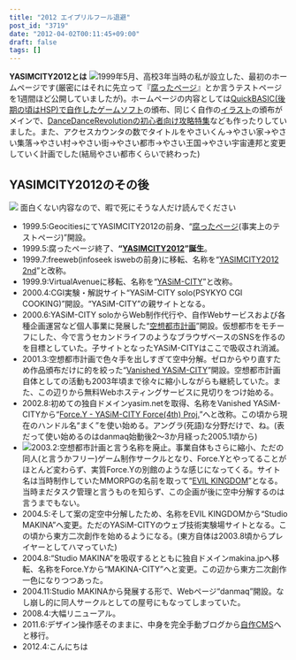 ```yaml
---
title: "2012 エイプリルフール退避"
post_id: "3719"
date: "2012-04-02T00:11:45+09:00"
draft: false
tags: []
---
```



**YASIMCITY2012とは** 
![](https://danmaq.com/image/old/site/yasim1.jpg)1999年5月、高校3年当時の私が設立した、最初のホームページです(厳密にはそれに先立って『[腐ったページ](/page-of-rotted)』とか言うテストページを1週間ほど公開していましたが)。ホームページの内容としては[QuickBASIC(後期の頃はHSP)で自作したゲームソフト](/category/products/apps?order=ASC)の頒布、同じく自作の[イラスト](/old/1999/cg/)の頒布がメインで、[DanceDanceRevolutionの初心者向け攻略特集](/old/1999/bemani/guide/ddr.html)なども作ったりしていました。また、アクセスカウンタの数でタイトルをやさいくん→やさい家→やさい集落→やさい村→やさい街→やさい都市→やさい王国→やさい宇宙連邦と変更していく計画でした(結局やさい都市くらいで終わった)
## YASIMCITY2012のその後
![](https://danmaq.com/image/old/site/yasim3.jpg) 面白くない内容なので、暇で死にそうな人だけ読んでください

  * 1999.5:GeocitiesにてYASIMCITY2012の前身、“[腐ったページ](/page-of-rotted)(事実上のテストページ)”開設。
  * 1999.5:腐ったページ終了、**“[YASIMCITY2012](/yasimcity2012)”誕生**。
  * 1999.7:freeweb(infoseek iswebの前身)に移転、名称を“[YASIMCITY2012 2nd](/yasimcity-2nd)”と改称。
  * 1999.9:VirtualAvenueに移転、名称を“[YASiM-CITY](/yasim-city)”と改称。
  * 2000.4:CGI実験・解説サイト“YASiM-CITY solo(PSYKYO CGI COOKING)”開設。“YASiM-CITY”の親サイトとなる。
  * 2000.6:YASiM-CITY soloからWeb制作代行や、自作Webサービスおよび各種企画運営など個人事業に発展した“[空想都市計画](/old/2002/kuto/default.html)”開設。仮想都市をモチーフにした、今で言うセカンドライフのようなブラウザベースのSNSを作るのを目標としていた。子サイトとなったYASiM-CITYはここで吸収され消滅。
  * 2001.3:空想都市計画で色々手を出しすぎて空中分解。ゼロからやり直すため作品頒布だけに的を絞った“[Vanished YASiM-CITY](/old/2001/1/default.html)”開設。空想都市計画自体としての活動も2003年頃まで徐々に縮小しながらも継続していた。また、この辺りから無料Webホスティングサービスに見切りをつけ始める。
  * 2002.8:初めての独自ドメインyasim.netを取得、名称をVanished YASiM-CITYから“[Force.Y - YASiM-CITY Force(4th) Proj.](/old/2002/2)”へと改称。この頃から現在のハンドル名“まく”を使い始める。アングラ(死語)な分野だけで、ね。(表だって使い始めるのはdanmaq始動後2～3か月経った2005.1頃から)
  * ![](https://danmaq.com/image/old/site/makinacity.png)2003.2:空想都市計画と言う名称を廃止。事業自体もさらに縮小、ただの同人(と言うかフリー)ゲーム制作サークルとなり、Force.Yとやってることがほとんど変わらず、実質Force.Yの別館のような感じになってくる。サイト名は当時制作していたMMORPGの名前を取って“[EVIL KINGDOM](/old/2003/6/)”となる。当時まだタスク管理と言うものを知らず、この企画が後に空中分解するのは言うまでもない。
  * 2004.5:そして案の定空中分解したため、名称をEVIL KINGDOMから“Studio MAKINA”へ変更。ただのYASiM-CITYのウェブ技術実験場サイトとなる。この頃から東方二次創作を始めるようになる。(東方自体は2003.8頃からプレイヤーとしてハマっていた)
  * 2004.8:“Studio MAKINA”を吸収するとともに独自ドメインmakina.jpへ移転、名称をForce.Yから“MAKINA-CITY”へと変更。この辺から東方二次創作一色になりつつあった。
  * 2004.11:Studio MAKINAから発展する形で、Webページ“danmaq”開設。なし崩し的に同人サークルとしての屋号にもなってしまっていた。
  * 2008.4:大幅リニューアル。
  * 2011.6:デザイン操作感そのままに、中身を完全手動ブログから[自作CMS](http://nue.sourceforge.jp/)へと移行。
  * 2012.4:こんにちは
